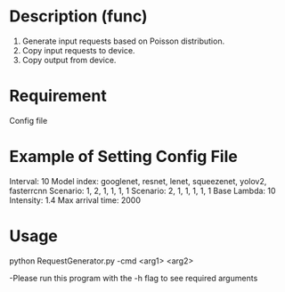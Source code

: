 # Description (func)
1. Generate input requests based on Poisson distribution. 
2. Copy input requests to device. 
3. Copy output from device. 

# Requirement
Config file

# Example of Setting Config File 
Interval: 10 
Model index: googlenet, resnet, lenet, squeezenet, yolov2, fasterrcnn 
Scenario: 1, 2, 1, 1, 1, 1 
Scenario: 2, 1, 1, 1, 1, 1 
Base Lambda: 10 
Intensity: 1.4 
Max arrival time: 2000 

# Usage
python RequestGenerator.py -cmd \<arg1\> \<arg2\>

-Please run this program with the -h flag to see required arguments
